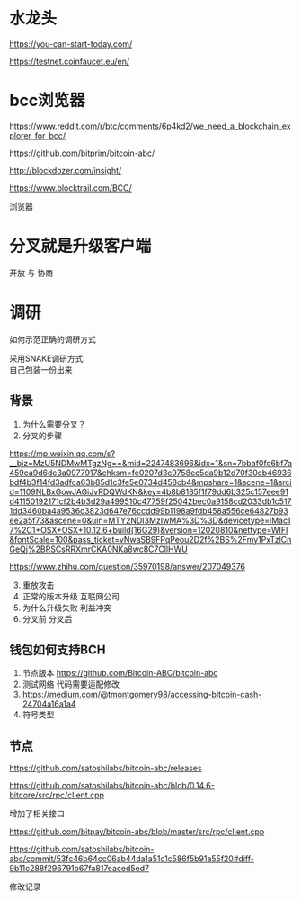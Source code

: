 # 水龙头 

https://you-can-start-today.com/  

https://testnet.coinfaucet.eu/en/ 


# bcc浏览器 

https://www.reddit.com/r/btc/comments/6p4kd2/we_need_a_blockchain_explorer_for_bcc/


https://github.com/bitprim/bitcoin-abc/ 


http://blockdozer.com/insight/ 

https://www.blocktrail.com/BCC/ 

浏览器


# 分叉就是升级客户端 

开放 与 协商 



# 调研  

如何示范正确的调研方式  

采用SNAKE调研方式  
自己包装一份出来

## 背景 

1. 为什么需要分叉？
2. 分叉的步骤  

https://mp.weixin.qq.com/s?__biz=MzU5NDMwMTgzNg==&mid=2247483696&idx=1&sn=7bbaf0fc6bf7a459ca9d6de3a0977917&chksm=fe0207d3c9758ec5da9b12d70f30cb46936bdf4b3f14fd3adfca63b85d1c3fe5e0734d458cb4&mpshare=1&scene=1&srcid=1109NLBxGowJAGiJvRDQWdKN&key=4b8b8185f1f79dd6b325c157eee91d41150192171cf2b4b3d29a499510c47759f25042bec0a9158cd2033db1c5171dd3460ba4a9536c3823d647e76ccdd99b1198a9fdb458a556ce64827b93ee2a5f73&ascene=0&uin=MTY2NDI3MzIwMA%3D%3D&devicetype=iMac17%2C1+OSX+OSX+10.12.6+build(16G29)&version=12020810&nettype=WIFI&fontScale=100&pass_ticket=vNwaSB9FPqPeou2D2f%2BS%2Fmy1PxTzlCnGeQj%2BRSCsRRXmrCKA0NKa8wc8C7CllHWU 

https://www.zhihu.com/question/35970198/answer/207049376

3. 重放攻击  
4. 正常的版本升级 互联网公司  
5. 为什么升级失败   利益冲突 
6. 分叉前 分叉后  


## 钱包如何支持BCH 

1. 节点版本  https://github.com/Bitcoin-ABC/bitcoin-abc 
2. 测试网络   代码需要适配修改 
3. https://medium.com/@tmontgomery98/accessing-bitcoin-cash-24704a16a1a4
4. 符号类型 

## 节点 

https://github.com/satoshilabs/bitcoin-abc/releases

https://github.com/satoshilabs/bitcoin-abc/blob/0.14.6-bitcore/src/rpc/client.cpp 

增加了相关接口 

https://github.com/bitpay/bitcoin-abc/blob/master/src/rpc/client.cpp 


https://github.com/satoshilabs/bitcoin-abc/commit/53fc46b64cc06ab44da1a51c1c586f5b91a55f20#diff-9b11c288f296791b67fa817eaced5ed7 

修改记录 
